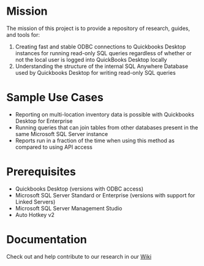 # Mission

The mission of this project is to provide a repository of research, guides, and tools for:

1. Creating fast and stable ODBC connections to Quickbooks Desktop instances for running read-only SQL queries regardless of whether or not the local user is logged into QuickBooks Desktop locally  
2. Understanding the structure of the internal SQL Anywhere Database used by Quickbooks Desktop for writing read-only SQL queries

# Sample Use Cases

* Reporting on multi-location inventory data is possible with Quickbooks Desktop for Enterprise
* Running queries that can join tables from other databases present in the same Microsoft SQL Server instance
* Reports run in a fraction of the time when using this method as compared to using API access

# Prerequisites

* Quickbooks Desktop (versions with ODBC access)
* Microsoft SQL Server Standard or Enterprise (versions with support for Linked Servers)
* Microsoft SQL Server Management Studio
* Auto Hotkey v2

# Documentation

Check out and help contribute to our research in our [Wiki](https://github.com/chadbuildsthings/qbd-db-research/wiki)
